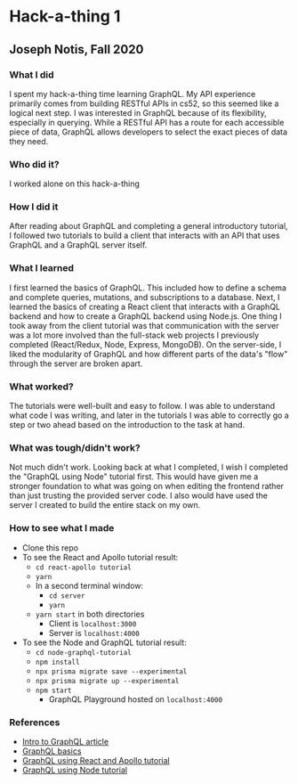 # Hack-a-thing 1
## Joseph Notis, Fall 2020

### What I did

I spent my hack-a-thing time learning GraphQL. My API experience primarily comes from building RESTful APIs in cs52, so this seemed like a logical next step. I was interested in GraphQL because of its flexibility, especially in querying. While a RESTful API has a route for each accessible piece of data, GraphQL allows developers to select the exact pieces of data they need.

### Who did it?

I worked alone on this hack-a-thing

### How I did it

After reading about GraphQL and completing a general introductory tutorial, I followed two tutorials to build a client that interacts with an API that uses GraphQL and a GraphQL server itself.

### What I learned

I first learned the basics of GraphQL. This included how to define a schema and complete queries, mutations, and subscriptions to a database. Next, I learned the basics of creating a React client that interacts with a GraphQL backend and how to create a GraphQL backend using Node.js. One thing I took away from the client tutorial was that communication with the server was a lot more involved than the full-stack web projects I previously completed (React/Redux, Node, Express, MongoDB). On the server-side, I liked the modularity of GraphQL and how different parts of the data's "flow" through the server are broken apart.

### What worked?

The tutorials were well-built and easy to follow. I was able to understand what code I was writing, and later in the tutorials I was able to correctly go a step or two ahead based on the introduction to the task at hand.

### What was tough/didn't work?

Not much didn't work. Looking back at what I completed, I wish I completed the "GraphQL using Node" tutorial first. This would have given me a stronger foundation to what was going on when editing the frontend rather than just trusting the provided server code. I also would have used the server I created to build the entire stack on my own.

### How to see what I made

* Clone this repo
* To see the React and Apollo tutorial result:
    * `cd react-apollo tutorial`
    * `yarn`
    * In a second terminal window:
        * `cd server`
        * `yarn`
    * `yarn start` in both directories
        * Client is `localhost:3000`
        * Server is `localhost:4000`
* To see the Node and GraphQL tutorial result:
    * `cd node-graphql-tutorial`
    * `npm install`
    * `npx prisma migrate save --experimental`
    * `npx prisma migrate up --experimental`
    * `npm start`
        * GraphQL Playground hosted on `localhost:4000`

### References
* [Intro to GraphQL article](https://medium.com/open-graphql/graphql-1-140fab436942)
* [GraphQL basics](https://www.howtographql.com/basics/0-introduction/)
* [GraphQL using React and Apollo tutorial](https://www.howtographql.com/react-apollo/0-introduction/)
* [GraphQL using Node tutorial](https://www.howtographql.com/graphql-js/0-introduction/)